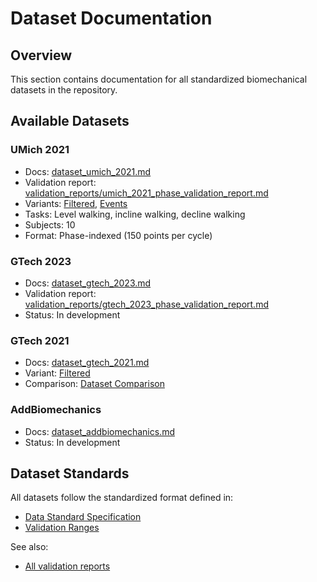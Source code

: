 # Dataset Documentation

## Overview

This section contains documentation for all standardized biomechanical datasets in the repository.

## Available Datasets

### UMich 2021
- Docs: [dataset_umich_2021.md](dataset_umich_2021.md)
- Validation report: [validation_reports/umich_2021_phase_validation_report.md](validation_reports/umich_2021_phase_validation_report.md)
- Variants: [Filtered](dataset_umich_2021_filtered.md), [Events](dataset_umich_2021_events.md)
- Tasks: Level walking, incline walking, decline walking
- Subjects: 10
- Format: Phase-indexed (150 points per cycle)

### GTech 2023
- Docs: [dataset_gtech_2023.md](dataset_gtech_2023.md)
- Validation report: [validation_reports/gtech_2023_phase_validation_report.md](validation_reports/gtech_2023_phase_validation_report.md)
- Status: In development

### GTech 2021
- Docs: [dataset_gtech_2021.md](dataset_gtech_2021.md)
- Variant: [Filtered](dataset_gtech_2021_filtered.md)
- Comparison: [Dataset Comparison](dataset_comparison.md)

### AddBiomechanics
- Docs: [dataset_addbiomechanics.md](dataset_addbiomechanics.md)
- Status: In development

## Dataset Standards

All datasets follow the standardized format defined in:
- [Data Standard Specification](../standard_spec/standard_spec.md)
- [Validation Ranges](validation_ranges.md)

See also:
- [All validation reports](validation_reports/index.md)
